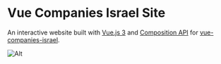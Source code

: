 # Vue Companies Israel Site

An interactive website built with [Vue.js 3](https://v3.vuejs.org/) and [Composition API](https://v3.vuejs.org/guide/composition-api-introduction.html) for [vue-companies-israel](https://github.com/JonathanDn/vue-companies-israel).

![Alt](packages/vue-companies-israel-site/public/og-image.png)
